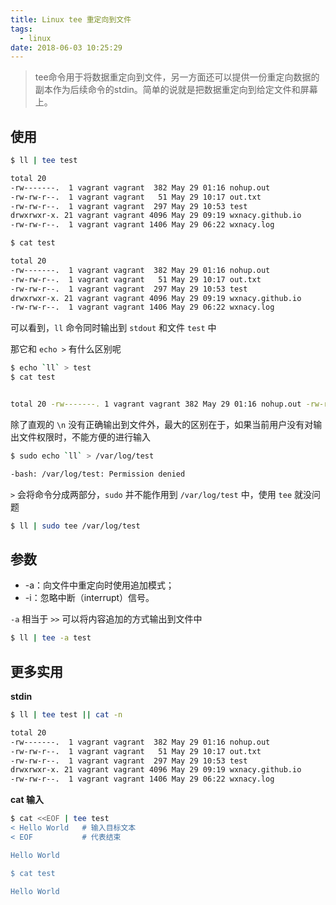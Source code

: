```yaml
---
title: Linux tee 重定向到文件
tags:
  - linux
date: 2018-06-03 10:25:29
---
```



> tee命令用于将数据重定向到文件，另一方面还可以提供一份重定向数据的副本作为后续命令的stdin。简单的说就是把数据重定向到给定文件和屏幕上。

<!-- more --><!-- toc -->

## 使用

```bash
$ ll | tee test

total 20
-rw-------.  1 vagrant vagrant  382 May 29 01:16 nohup.out
-rw-rw-r--.  1 vagrant vagrant   51 May 29 10:17 out.txt
-rw-rw-r--.  1 vagrant vagrant  297 May 29 10:53 test
drwxrwxr-x. 21 vagrant vagrant 4096 May 29 09:19 wxnacy.github.io
-rw-rw-r--.  1 vagrant vagrant 1406 May 29 06:22 wxnacy.log
```

```bash
$ cat test

total 20
-rw-------.  1 vagrant vagrant  382 May 29 01:16 nohup.out
-rw-rw-r--.  1 vagrant vagrant   51 May 29 10:17 out.txt
-rw-rw-r--.  1 vagrant vagrant  297 May 29 10:53 test
drwxrwxr-x. 21 vagrant vagrant 4096 May 29 09:19 wxnacy.github.io
-rw-rw-r--.  1 vagrant vagrant 1406 May 29 06:22 wxnacy.log
```

可以看到，`ll` 命令同时输出到 `stdout` 和文件 `test` 中

那它和 `echo >` 有什么区别呢

```bash
$ echo `ll` > test
$ cat test


total 20 -rw-------. 1 vagrant vagrant 382 May 29 01:16 nohup.out -rw-rw-r--. 1 vagrant vagrant 51 May 29 10:17 out.txt -rw-rw-r--. 1 vagrant vagrant 297 May 29 10:15 test drwxrwxr-x. 21 vagrant vagrant 4096 May 29 09:19 wxnacy.github.io -rw-rw-r--. 1 vagrant vagrant 1406 May 29 06:22 wxnacy.log
```

除了直观的 `\n` 没有正确输出到文件外，最大的区别在于，如果当前用户没有对输出文件权限时，不能方便的进行输入

```bash
$ sudo echo `ll` > /var/log/test

-bash: /var/log/test: Permission denied
```

`>` 会将命令分成两部分，`sudo` 并不能作用到 `/var/log/test` 中，使用 `tee` 就没问题

```bash
$ ll | sudo tee /var/log/test
```

## 参数

- -a：向文件中重定向时使用追加模式；
- -i：忽略中断（interrupt）信号。

`-a` 相当于 `>>` 可以将内容追加的方式输出到文件中

```bash
$ ll | tee -a test
```

## 更多实用

**stdin**

```bash
$ ll | tee test || cat -n

total 20
-rw-------.  1 vagrant vagrant  382 May 29 01:16 nohup.out
-rw-rw-r--.  1 vagrant vagrant   51 May 29 10:17 out.txt
-rw-rw-r--.  1 vagrant vagrant  297 May 29 10:53 test
drwxrwxr-x. 21 vagrant vagrant 4096 May 29 09:19 wxnacy.github.io
-rw-rw-r--.  1 vagrant vagrant 1406 May 29 06:22 wxnacy.log
```

**cat 输入**

```bash
$ cat <<EOF | tee test
< Hello World   # 输入目标文本
< EOF           # 代表结束

Hello World

$ cat test

Hello World
```

